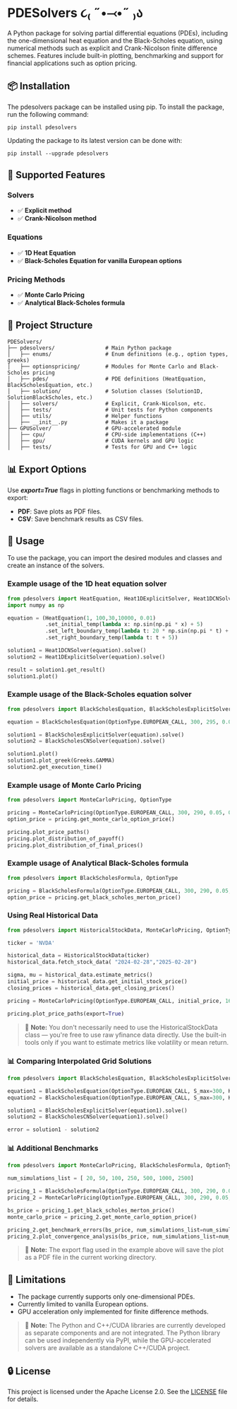 # PDESolvers ૮₍  ˶•⤙•˶ ₎ა

A Python package for solving partial differential equations (PDEs), including the one-dimensional heat equation and the Black-Scholes equation, using numerical methods such as explicit and Crank-Nicolson finite difference schemes. Features include built-in plotting, benchmarking and support for financial applications such as option pricing.

## 📦 Installation
The pdesolvers package can be installed using pip. To install the package, run the following command:
```
pip install pdesolvers
```
Updating the package to its latest version can be done with:
```
pip install --upgrade pdesolvers
```

## 🧩 Supported Features
### Solvers
- ✅ **Explicit method**
- ✅ **Crank-Nicolson method**

### Equations
- ✅ **1D Heat Equation**
- ✅ **Black-Scholes Equation for vanilla European options**

### Pricing Methods
- ✅ **Monte Carlo Pricing**
- ✅ **Analytical Black-Scholes formula**

## 📁 Project Structure
```plaintext
PDESolvers/
├── pdesolvers/                # Main Python package
│   ├── enums/                 # Enum definitions (e.g., option types, greeks)
│   ├── optionspricing/        # Modules for Monte Carlo and Black-Scholes pricing
│   ├── pdes/                  # PDE definitions (HeatEquation, BlackScholesEquation, etc.)
│   ├── solution/              # Solution classes (Solution1D, SolutionBlackScholes, etc.)
│   ├── solvers/               # Explicit, Crank-Nicolson, etc.
│   ├── tests/                 # Unit tests for Python components
│   ├── utils/                 # Helper functions
│   ├── __init__.py            # Makes it a package
├── GPUSolver/                 # GPU-accelerated module
│   ├── cpu/                   # CPU-side implementations (C++)
│   ├── gpu/                   # CUDA kernels and GPU logic
│   ├── tests/                 # Tests for GPU and C++ logic
```

## 📊 Export Options
Use **_export=True_** flags in plotting functions or benchmarking methods to export:
- **PDF**: Save plots as PDF files.
- **CSV**: Save benchmark results as CSV files.

## 🚀 Usage
To use the package, you can import the desired modules and classes and create an instance of the solvers.

### Example usage of the 1D heat equation solver
```python
from pdesolvers import HeatEquation, Heat1DExplicitSolver, Heat1DCNSolver
import numpy as np

equation = (HeatEquation(1, 100,30,10000, 0.01)
            .set_initial_temp(lambda x: np.sin(np.pi * x) + 5)
            .set_left_boundary_temp(lambda t: 20 * np.sin(np.pi * t) + 5)
            .set_right_boundary_temp(lambda t: t + 5))

solution1 = Heat1DCNSolver(equation).solve()
solution2 = Heat1DExplicitSolver(equation).solve()

result = solution1.get_result()
solution1.plot()
```

### Example usage of the Black-Scholes equation solver
```python
from pdesolvers import BlackScholesEquation, BlackScholesExplicitSolver, BlackScholesCNSolver, OptionType, Greeks

equation = BlackScholesEquation(OptionType.EUROPEAN_CALL, 300, 295, 0.05, 0.2, 1, 100, 10000)

solution1 = BlackScholesExplicitSolver(equation).solve()
solution2 = BlackScholesCNSolver(equation).solve()

solution1.plot()
solution1.plot_greek(Greeks.GAMMA)
solution2.get_execution_time()
```

### Example usage of Monte Carlo Pricing
```python
from pdesolvers import MonteCarloPricing, OptionType

pricing = MonteCarloPricing(OptionType.EUROPEAN_CALL, 300, 290, 0.05, 0.2, 1, 365, 1000, 78)
option_price = pricing.get_monte_carlo_option_price()

pricing.plot_price_paths()
pricing.plot_distribution_of_payoff()
pricing.plot_distribution_of_final_prices()
```

### Example usage of Analytical Black-Scholes formula
```python
from pdesolvers import BlackScholesFormula, OptionType

pricing = BlackScholesFormula(OptionType.EUROPEAN_CALL, 300, 290, 0.05, 0.2, 1)
option_price = pricing.get_black_scholes_merton_price()
```

### Using Real Historical Data
```python
from pdesolvers import HistoricalStockData, MonteCarloPricing, OptionType

ticker = 'NVDA'

historical_data = HistoricalStockData(ticker)
historical_data.fetch_stock_data( "2024-02-28","2025-02-28")

sigma, mu = historical_data.estimate_metrics()
initial_price = historical_data.get_initial_stock_price()
closing_prices = historical_data.get_closing_prices()

pricing = MonteCarloPricing(OptionType.EUROPEAN_CALL, initial_price, 160, mu, sigma, 1, len(closing_prices), 1000, 78)

pricing.plot_price_paths(export=True)
```
> 📝 **Note:** You don't necessarily need to use the HistoricalStockData class — you're free to use raw yfinance data directly.
Use the built-in tools only if you want to estimate metrics like volatility or mean return.

### 📊 Comparing Interpolated Grid Solutions
```python
from pdesolvers import BlackScholesEquation, BlackScholesExplicitSolver, BlackScholesCNSolver, OptionType

equation1 = BlackScholesEquation(OptionType.EUROPEAN_CALL, S_max=300, K=100, r=0.05, sigma=0.2, expiry=1, s_nodes=100, t_nodes=1000)
equation2 = BlackScholesEquation(OptionType.EUROPEAN_CALL, S_max=300, K=100, r=0.05, sigma=0.2, expiry=1)

solution1 = BlackScholesExplicitSolver(equation1).solve()
solution2 = BlackScholesCNSolver(equation1).solve()

error = solution1 - solution2
```

### 📊 Additional Benchmarks
```python
from pdesolvers import MonteCarloPricing, BlackScholesFormula, OptionType

num_simulations_list = [ 20, 50, 100, 250, 500, 1000, 2500]

pricing_1 = BlackScholesFormula(OptionType.EUROPEAN_CALL, 300, 290, 0.05, 0.2, 1)
pricing_2 = MonteCarloPricing(OptionType.EUROPEAN_CALL, 300, 290, 0.05, 0.2, 1, 365, 1000000, 78)

bs_price = pricing_1.get_black_scholes_merton_price()
monte_carlo_price = pricing_2.get_monte_carlo_option_price()

pricing_2.get_benchmark_errors(bs_price, num_simulations_list=num_simulations_list)
pricing_2.plot_convergence_analysis(bs_price, num_simulations_list=num_simulations_list, export=True)
```
> 📝 **Note:** The export flag used in the example above will save the plot as a PDF file in the current working directory.

## 🧠 Limitations
- The package currently supports only one-dimensional PDEs.
- Currently limited to vanilla European options.
- GPU acceleration only implemented for finite difference methods. 

> 📝 **Note:** The Python and C++/CUDA libraries are currently developed as separate components and are not integrated. The Python library can be used independently via PyPI, while the GPU-accelerated solvers are available as a standalone C++/CUDA project.

## 🔒 License
This project is licensed under the Apache License 2.0. See the [LICENSE](./LICENSE.md) file for details.